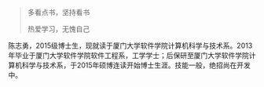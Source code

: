 > 多看点书，坚持看书
> 
> 热爱学习，无愧自己  


陈志勇，2015级博士生，现就读于厦门大学软件学院计算机科学与技术系。2013年毕业于厦门大学软件学院软件工程系，工学学士；后保研至厦门大学软件学院计算机科学与技术系，于2015年硕博连读开始博士生涯。技能一般，绝招尚在开发中。



